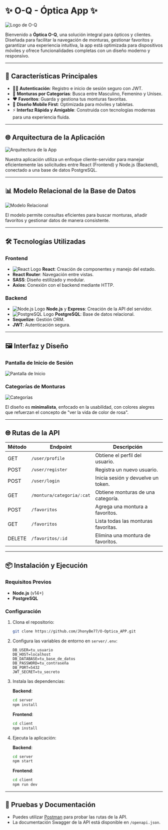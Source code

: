 
# ✨ O-Q - Óptica App ✨

![Logo de O-Q](https://i.imgur.com/FF5Viwd.png)

Bienvenido a **Óptica O-Q**, una solución integral para ópticos y clientes. Diseñada para facilitar la navegación de monturas, gestionar favoritos y garantizar una experiencia intuitiva, la app está optimizada para dispositivos móviles y ofrece funcionalidades completas con un diseño moderno y responsivo.

---

## 🚀 Características Principales

- 🧑‍💻 **Autenticación**: Registro e inicio de sesión seguro con JWT.
- 🔎 **Monturas por Categorías**: Busca entre Masculino, Femenino y Unisex.
- ❤️ **Favoritos**: Guarda y gestiona tus monturas favoritas.
- 📱 **Diseño Mobile First**: Optimizada para móviles y tabletas.
- ⚡ **Interfaz Rápida y Amigable**: Construida con tecnologías modernas para una experiencia fluida.

---

## 🌐 Arquitectura de la Aplicación

![Arquitectura de la App](https://i.imgur.com/w0tOZxP.png)

Nuestra aplicación utiliza un enfoque cliente-servidor para manejar eficientemente las solicitudes entre React (Frontend) y Node.js (Backend), conectado a una base de datos PostgreSQL.

---

## 📊 Modelo Relacional de la Base de Datos

![Modelo Relacional](https://i.imgur.com/ugKEOmq.png)

El modelo permite consultas eficientes para buscar monturas, añadir favoritos y gestionar datos de manera consistente.

---

## 🛠️ Tecnologías Utilizadas

### **Frontend**

- ![React Logo](https://cdn.worldvectorlogo.com/logos/react-2.svg) **React**: Creación de componentes y manejo del estado.
- **React Router**: Navegación entre vistas.
- **SASS**: Diseño estilizado y modular.
- **Axios**: Conexión con el backend mediante HTTP.

### **Backend**

- ![Node.js Logo](https://cdn.worldvectorlogo.com/logos/nodejs-1.svg) **Node.js** y **Express**: Creación de la API del servidor.
- ![PostgreSQL Logo](https://cdn.worldvectorlogo.com/logos/postgresql.svg) **PostgreSQL**: Base de datos relacional.
- **Sequelize**: Gestión ORM.
- **JWT**: Autenticación segura.

---

## 🖼️ Interfaz y Diseño

### Pantalla de Inicio de Sesión
![Pantalla de Inicio](https://i.imgur.com/LjMF3RC.png)

### Categorías de Monturas
![Categorías](https://i.imgur.com/o35sUBT.png)

El diseño es **minimalista**, enfocado en la usabilidad, con colores alegres que refuerzan el concepto de "ver la vida de color de rosa".

---

## 🌐 Rutas de la API

| Método | Endpoint                  | Descripción                          |
|--------|---------------------------|--------------------------------------|
| GET    | `/user/profile`           | Obtiene el perfil del usuario.       |
| POST   | `/user/register`          | Registra un nuevo usuario.           |
| POST   | `/user/login`             | Inicia sesión y devuelve un token.   |
| GET    | `/montura/categoria/:cat` | Obtiene monturas de una categoría.   |
| POST   | `/favoritos`              | Agrega una montura a favoritos.      |
| GET    | `/favoritos`              | Lista todas las monturas favoritas.  |
| DELETE | `/favoritos/:id`          | Elimina una montura de favoritos.    |

---

## 📦 Instalación y Ejecución

### Requisitos Previos
- **Node.js** (v14+)
- **PostgreSQL**

### Configuración

1. Clona el repositorio:
   ```bash
   git clone https://github.com/JhonyBe77/O-Optica_APP.git
   ```

2. Configura las variables de entorno en `server/.env`:
   ```
   DB_USER=tu_usuario
   DB_HOST=localhost
   DB_DATABASE=tu_base_de_datos
   DB_PASSWORD=tu_contraseña
   DB_PORT=5432
   JWT_SECRET=tu_secreto
   ```

3. Instala las dependencias:

   **Backend**:
   ```bash
   cd server
   npm install
   ```

   **Frontend**:
   ```bash
   cd client
   npm install
   ```

4. Ejecuta la aplicación:

   **Backend**:
   ```bash
   cd server
   npm start
   ```

   **Frontend**:
   ```bash
   cd client
   npm run dev
   ```

---

## 🧪 Pruebas y Documentación

- Puedes utilizar [Postman](https://www.postman.com/) para probar las rutas de la API.
- La documentación Swagger de la API está disponible en `/openapi.json`.

